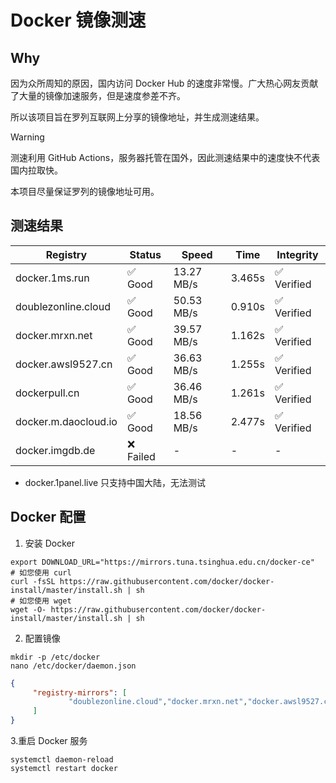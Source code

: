 # Docker 镜像测速

## Why

因为众所周知的原因，国内访问 Docker Hub 的速度非常慢。广大热心网友贡献了大量的镜像加速服务，但是速度参差不齐。


所以该项目旨在罗列互联网上分享的镜像地址，并生成测速结果。

> [!WARNING]
> 测速利用 GitHub Actions，服务器托管在国外，因此测速结果中的速度快不代表国内拉取快。
>

本项目尽量保证罗列的镜像地址可用。

## 测速结果

| Registry | Status | Speed | Time | Integrity |
|----------|--------|-------|------|-----------|
| docker.1ms.run | ✅ Good | 13.27 MB/s | 3.465s | ✅ Verified |
| doublezonline.cloud | ✅ Good | 50.53 MB/s | 0.910s | ✅ Verified |
| docker.mrxn.net | ✅ Good | 39.57 MB/s | 1.162s | ✅ Verified |
| docker.awsl9527.cn | ✅ Good | 36.63 MB/s | 1.255s | ✅ Verified |
| dockerpull.cn | ✅ Good | 36.46 MB/s | 1.261s | ✅ Verified |
| docker.m.daocloud.io | ✅ Good | 18.56 MB/s | 2.477s | ✅ Verified |
| docker.imgdb.de | ❌ Failed | - | - | - |

- docker.1panel.live 只支持中国大陆，无法测试

## Docker 配置

1. 安装 Docker
```shell
export DOWNLOAD_URL="https://mirrors.tuna.tsinghua.edu.cn/docker-ce"
# 如您使用 curl
curl -fsSL https://raw.githubusercontent.com/docker/docker-install/master/install.sh | sh
# 如您使用 wget
wget -O- https://raw.githubusercontent.com/docker/docker-install/master/install.sh | sh
```

2. 配置镜像

```shell
mkdir -p /etc/docker
nano /etc/docker/daemon.json
```

```json
{
     "registry-mirrors": [
             "doublezonline.cloud","docker.mrxn.net","docker.awsl9527.cn"
     ]
}
```

 3.重启 Docker 服务
```shell
systemctl daemon-reload
systemctl restart docker
```
